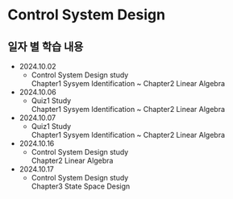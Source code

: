 Control System Design
=============

일자 별 학습 내용
-------------
- 2024.10.02   
    - Control System Design study   
    Chapter1 Sysyem Identification ~ Chapter2 Linear Algebra   
- 2024.10.06   
    - Quiz1 Study   
    Chapter1 Sysyem Identification ~ Chapter2 Linear Algebra   
- 2024.10.07   
    - Quiz1 Study   
    Chapter1 Sysyem Identification ~ Chapter2 Linear Algebra   
- 2024.10.16   
    - Control System Design study   
    Chapter2 Linear Algebra   
- 2024.10.17   
    - Control System Design study   
    Chapter3 State Space Design   